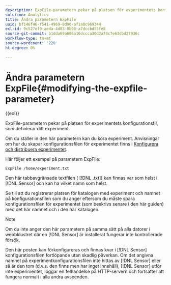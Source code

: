 ```yaml
---
description: ExpFile-parametern pekar på platsen för experimentets konfigurationsfil, som definierar ditt experiment.
solution: Analytics
title: Ändra parametern ExpFile
uuid: bf146f46-f541-4969-8d90-af1a0c969344
exl-id: 9c527ef9-aeda-4d83-8b98-a7dccbd55fe8
source-git-commit: b1dda69a606a16dccca30d2a74c7e63dbd27936c
workflow-type: tm+mt
source-wordcount: '220'
ht-degree: 0%

---
```


# Ändra parametern ExpFile{#modifying-the-expfile-parameter}

{{eol}}

ExpFile-parametern pekar på platsen för experimentets konfigurationsfil, som definierar ditt experiment.

Om du ställer in den här parametern kan du köra experiment. Anvisningar om hur du skapar konfigurationsfilen för experimentet finns i [Konfigurera och distribuera experimentet](../../../home/c-undst-ctrld-exp/t-crt-ctrld-exp/c-cnfg-dply-exp.md#concept-50f1de0242904698937bb72b3ea1b429).

Här följer ett exempel på parametern ExpFile:

```
ExpFile /home/experiment.txt
```

Den här tabbavgränsade textfilen ( [!DNL .txt]) kan finnas var som helst i [!DNL Sensor] och kan ha vilket namn som helst.

Se till att du registrerar platsen för katalogen med experiment och namnet på konfigurationsfilen som du anger eftersom du måste spara konfigurationsfilen för experimentet (som beskrivs senare i den här guiden) med det här namnet och i den här katalogen.

>[!NOTE]
>
>Om du inte anger den här parametern på samma sätt på alla datorer i webbklustret där en [!DNL Sensor] är installerat fungerar inte kontrollerade försök.

Den här posten kan förkonfigureras och finnas kvar i [!DNL Sensor] konfigurationsfilen fortlöpande utan skadlig påverkan. Om det angivna namnet på experimentkonfigurationsfilen inte hittas av [!DNL Sensor] eller så är den tom (d.v.s. den finns men har inget innehåll), [!DNL Sensor] utför inte experimentet, loggar en felhändelse på HTTP-servern och fortsätter att fungera normalt i alla andra avseenden.
